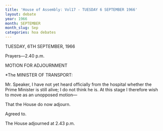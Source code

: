 ```yaml
---
title: 'House of Assembly: Vol17 - TUESDAY 6 SEPTEMBER 1966'
layout: debate
year: 1966
month: SEPTEMBER
month_slug: Sep
categories: hoa debates
---
```


<debateSection name="#opening">

<heading><span class="col_2005-2006" refersTo="page_1014"/>TUESDAY, 6TH SEPTEMBER, 1966</heading>

<prayers>

<narrative>

Prayers&#x2014;<recordedTime time="1966-09-06T14:40:00">2.40 p.m.</recordedTime>

</narrative>

</prayers>

<debateSection name="#motion_for_adjournment">

<heading>MOTION FOR ADJOURNMENT</heading>

<speech by="#minister_of_transport">

<from>*The <person refersTo="hansard_za">MINISTER OF TRANSPORT</person>:</from>

<p>Mr. Speaker, I have not yet heard officially from the hospital whether the Prime Minister is still alive; I do not think he is. At this stage I therefore wish to move as an unopposed motion&#x2014;</p>

<block name="quote">That the House do now adjourn.</block>

<p>Agreed to.</p>

</speech>

<adjournment>

<p>The House adjourned at <recordedTime time="1966-09-06T14:43:00">2.43 p.m.</recordedTime></p>

</adjournment>

</debateSection>

</debateSection>

